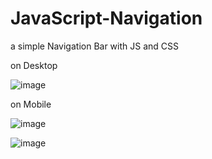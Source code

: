 # JavaScript-Navigation
a simple Navigation Bar with JS and CSS

on Desktop 

![image](https://user-images.githubusercontent.com/77108177/135286351-5debc086-395c-4dba-9290-1bb050dfa5b8.png)

on Mobile

![image](https://user-images.githubusercontent.com/77108177/135286512-05b0bba0-bc2f-43b1-9b9a-4584513d10c5.png)

![image](https://user-images.githubusercontent.com/77108177/135286636-4c1512d8-e63d-4c3b-9098-3de1e66ec471.png)

